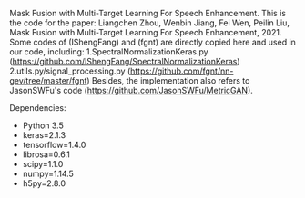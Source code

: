 Mask Fusion with Multi-Target Learning For Speech Enhancement.
This is the code for the paper: Liangchen Zhou, Wenbin Jiang, Fei Wen, Peilin Liu, Mask Fusion with Multi-Target Learning For Speech Enhancement, 2021.
Some codes of (IShengFang) and (fgnt) are directly copied here and used in our code, including:
1.SpectralNormalizationKeras.py (https://github.com/IShengFang/SpectralNormalizationKeras)
2.utils.py/signal_processing.py (https://github.com/fgnt/nn-gev/tree/master/fgnt)
Besides, the implementation also refers to JasonSWFu's code (https://github.com/JasonSWFu/MetricGAN).
 
Dependencies:
* Python 3.5
* keras=2.1.3
* tensorflow=1.4.0
* librosa=0.6.1
* scipy=1.1.0
* numpy=1.14.5
* h5py=2.8.0


